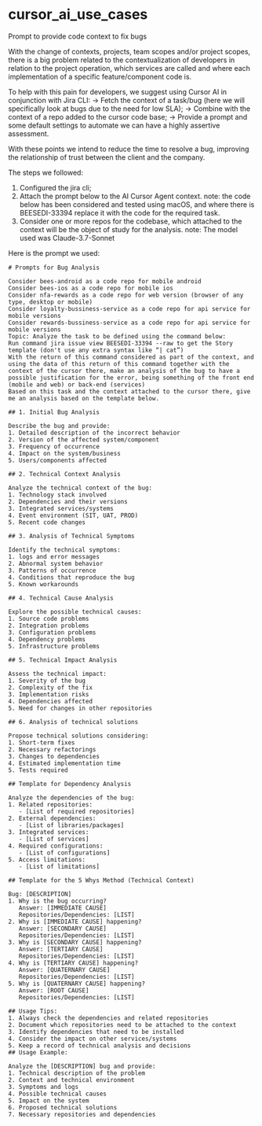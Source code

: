 # cursor_ai_use_cases

Prompt to provide code context to fix bugs

With the change of contexts, projects, team scopes and/or project scopes, there is a big problem related to the contextualization of developers in relation to the project operation, which services are called and where each implementation of a specific feature/component code is.

To help with this pain for developers, we suggest using Cursor AI in conjunction with Jira CLI:
-> Fetch the context of a task/bug (here we will specifically look at bugs due to the need for low SLA);
-> Combine with the context of a repo added to the cursor code base;
-> Provide a prompt and some default settings to automate we can have a highly assertive assessment.

With these points we intend to reduce the time to resolve a bug, improving the relationship of trust between the client and the company.

The steps we followed:

1. Configured the jira cli;
2. Attach the prompt below to the AI Cursor Agent context.
note: the code below has been considered and tested using macOS, and where there is BEESEDI-33394 replace it with the code for the required task.
3. Consider one or more repos for the codebase, which attached to the context will be the object of study for the analysis.
note: The model used was Claude-3.7-Sonnet


Here is the prompt we used:

```
# Prompts for Bug Analysis

Consider bees-android as a code repo for mobile android
Consider bees-ios as a code repo for mobile ios
Consider nfa-rewards as a code repo for web version (browser of any type, desktop or mobile)
Consider loyalty-bussiness-service as a code repo for api service for mobile versions
Consider rewards-bussiness-service as a code repo for api service for mobile versions
Topic: Analyze the task to be defined using the command below:
Run command jira issue view BEESEDI-33394 --raw to get the Story template (don't use any extra syntax like “| cat”)
With the return of this command considered as part of the context, and using the data of this return of this command together with the context of the cursor there, make an analysis of the bug to have a possible justification for the error, being something of the front end (mobile and web) or back-end (services)
Based on this task and the context attached to the cursor there, give me an analysis based on the template below.

## 1. Initial Bug Analysis

Describe the bug and provide:
1. Detailed description of the incorrect behavior
2. Version of the affected system/component
3. Frequency of occurrence
4. Impact on the system/business
5. Users/components affected

## 2. Technical Context Analysis

Analyze the technical context of the bug:
1. Technology stack involved
2. Dependencies and their versions
3. Integrated services/systems
4. Event environment (SIT, UAT, PROD)
5. Recent code changes

## 3. Analysis of Technical Symptoms

Identify the technical symptoms:
1. logs and error messages
2. Abnormal system behavior
3. Patterns of occurrence
4. Conditions that reproduce the bug
5. Known workarounds

## 4. Technical Cause Analysis

Explore the possible technical causes:
1. Source code problems
2. Integration problems
3. Configuration problems
4. Dependency problems
5. Infrastructure problems

## 5. Technical Impact Analysis

Assess the technical impact:
1. Severity of the bug
2. Complexity of the fix
3. Implementation risks
4. Dependencies affected
5. Need for changes in other repositories

## 6. Analysis of technical solutions

Propose technical solutions considering:
1. Short-term fixes
2. Necessary refactorings
3. Changes to dependencies
4. Estimated implementation time
5. Tests required

## Template for Dependency Analysis

Analyze the dependencies of the bug:
1. Related repositories:
   - [List of required repositories]
2. External dependencies:
   - [List of libraries/packages]
3. Integrated services:
   - [List of services]
4. Required configurations:
   - [List of configurations]
5. Access limitations:
   - [List of limitations]

## Template for the 5 Whys Method (Technical Context)

Bug: [DESCRIPTION]
1. Why is the bug occurring?
   Answer: [IMMEDIATE CAUSE]
   Repositories/Dependencies: [LIST]
2. Why is [IMMEDIATE CAUSE] happening?
   Answer: [SECONDARY CAUSE]
   Repositories/Dependencies: [LIST]
3. Why is [SECONDARY CAUSE] happening?
   Answer: [TERTIARY CAUSE]
   Repositories/Dependencies: [LIST]
4. Why is [TERTIARY CAUSE] happening?
   Answer: [QUATERNARY CAUSE]
   Repositories/Dependencies: [LIST]
5. Why is [QUATERNARY CAUSE] happening?
   Answer: [ROOT CAUSE]
   Repositories/Dependencies: [LIST]

## Usage Tips:
1. Always check the dependencies and related repositories
2. Document which repositories need to be attached to the context
3. Identify dependencies that need to be installed
4. Consider the impact on other services/systems
5. Keep a record of technical analysis and decisions
## Usage Example:

Analyze the [DESCRIPTION] bug and provide:
1. Technical description of the problem
2. Context and technical environment
3. Symptoms and logs
4. Possible technical causes
5. Impact on the system
6. Proposed technical solutions
7. Necessary repositories and dependencies
```
